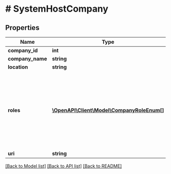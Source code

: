 # # SystemHostCompany

## Properties

Name | Type | Description | Notes
------------ | ------------- | ------------- | -------------
**company_id** | **int** |  | [optional]
**company_name** | **string** |  | [optional]
**location** | **string** |  | [optional]
**roles** | [**\OpenAPI\Client\Model\CompanyRoleEnum[]**](CompanyRoleEnum.md) | What type of company this is in Enphase. For installer company roles will be [&#39;installer&#39;]. For other role roles will be empty. | [optional]
**uri** | **string** |  | [optional]

[[Back to Model list]](../../README.md#models) [[Back to API list]](../../README.md#endpoints) [[Back to README]](../../README.md)

